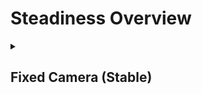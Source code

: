 # Steadiness Overview

<details>
<summary><h2>Fixed Camera (Stable)</h2></summary>


<h3>🔵 Label Name:</h3>
<code>fixed_camera</code>


<h3>📖 Definition:</h3>
Is the camera completely still without any motion or shaking?

<details>
<summary><h4> Alternative Question</h4></summary>

- Is the camera still?

- Is the camera stable?

- Is the camera fixed?

- Is the camera locked?

- Is the camera motionless?

- Is the camera staionary?

- Is the camera not moving?

- Is the camera not shaking?

- Is the camera not vibrating?

- Is the camera not swaying?

- Is the camera not wobbling?

</details>

<details>
<summary><h4> Prompt (Definition)</h4></summary>

- A video where the camera remains completely still with no motion or shaking.

- A video where the camera is completely still without any movement.

- A video where the camera remains perfectly stationary throughout.

- A video where the camera remains perfectly still throughout the shot.

- A video where the camera is entirely stationary with no visible vibrations.

- A video where the camera is locked off without any instability.

- A video where there is absolutely no shake or motion in the camera.

- A video where the camera is entirely stable with no visible shaking.

- A video that features a fixed camera shot without any shaking.

- A video where the camera is locked and stationary with no signs of movement.

- A video where the camera is locked in place without any motion or shaking.

</details>

<details>
<summary><h4> Alternative Prompt</h4></summary>

- A video with a still camera.

- A video where the camera is stable.

- A video with a fixed camera.

- A video where the camera is locked.

- A video with a motionless camera.

- A video where the camera is stationary.

- A video where the camera is not moving.

- A video where the camera is not shaking.

- A video where the camera is not vibrating.

- A video where the camera is not swaying.

- A video where the camera is not wobbling.

</details>

<h4>🟢 Positive:</h4>
<code>self.cam_motion.steadiness in ['static'] and self.cam_motion.camera_movement in ['no']</code>

<h4>🔴 Negative:</h4>
<code>self.cam_motion.steadiness not in ['static']</code>

<details>
<summary><h4>🔴 Negative (Easy)</h4></summary>

- <b>not_fixed_camera</b>: <code>self.cam_motion.camera_movement not in ['no']</code>

</details>

<details>
<summary><h4>🔴 Negative (Hard)</h4></summary>

- <b>fixed_but_slightly_shaky</b>: <code>self.cam_motion.steadiness in ['smooth', 'unsteady'] and self.cam_motion.camera_movement in ['no']</code>

</details>

</details>
